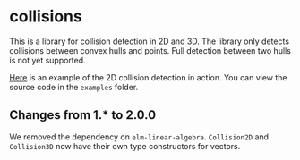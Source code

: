 # collisions

This is a library for collision detection in 2D and 3D. The library only detects collisions between convex hulls and points. Full detection between two hulls is not yet supported.

[Here](https://nphollon.github.io/collisions.html) is an example of the 2D collision detection in action. You can view the source code in the `examples` folder.

## Changes from 1.* to 2.0.0

We removed the dependency on `elm-linear-algebra`. `Collision2D` and `Collision3D` now have their own type constructors for vectors.